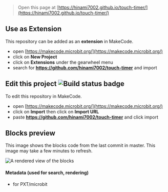 
> Open this page at [https://hinami7002.github.io/touch-timer/](https://hinami7002.github.io/touch-timer/)

## Use as Extension

This repository can be added as an **extension** in MakeCode.

* open [https://makecode.microbit.org/](https://makecode.microbit.org/)
* click on **New Project**
* click on **Extensions** under the gearwheel menu
* search for **https://github.com/hinami7002/touch-timer** and import

## Edit this project ![Build status badge](https://github.com/hinami7002/touch-timer/workflows/MakeCode/badge.svg)

To edit this repository in MakeCode.

* open [https://makecode.microbit.org/](https://makecode.microbit.org/)
* click on **Import** then click on **Import URL**
* paste **https://github.com/hinami7002/touch-timer** and click import

## Blocks preview

This image shows the blocks code from the last commit in master.
This image may take a few minutes to refresh.

![A rendered view of the blocks](https://github.com/hinami7002/touch-timer/raw/master/.github/makecode/blocks.png)

#### Metadata (used for search, rendering)

* for PXT/microbit
<script src="https://makecode.com/gh-pages-embed.js"></script><script>makeCodeRender("{{ site.makecode.home_url }}", "{{ site.github.owner_name }}/{{ site.github.repository_name }}");</script>
